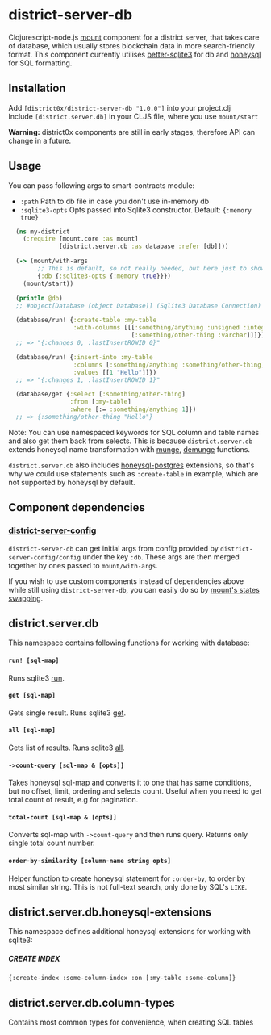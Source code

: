 # district-server-db

Clojurescript-node.js [mount](https://github.com/tolitius/mount) component for a district server, that takes care of database, which usually stores blockchain data in more search-friendly format. This component currently utilises [better-sqlite3](https://github.com/JoshuaWise/better-sqlite3) for db and [honeysql](https://github.com/jkk/honeysql) for SQL formatting.

## Installation
Add `[district0x/district-server-db "1.0.0"]` into your project.clj  
Include `[district.server.db]` in your CLJS file, where you use `mount/start`

**Warning:** district0x components are still in early stages, therefore API can change in a future.

## Usage
You can pass following args to smart-contracts module: 
* `:path` Path to db file in case you don't use in-memory db
* `:sqlite3-opts` Opts passed into Sqlite3 constructor. Default: `{:memory true}`


```clojure
  (ns my-district
    (:require [mount.core :as mount]
              [district.server.db :as database :refer [db]]))

  (-> (mount/with-args
        ;; This is default, so not really needed, but here just to show how to pass args to the component
        {:db {:sqlite3-opts {:memory true}}})
    (mount/start))

  (println @db)
  ;; #object[Database [object Database]] (Sqlite3 Database Connection)

  (database/run! {:create-table :my-table
                  :with-columns [[[:something/anything :unsigned :integer]
                                  [:something/other-thing :varchar]]]})
  ;; => "{:changes 0, :lastInsertROWID 0}"

  (database/run! {:insert-into :my-table
                  :columns [:something/anything :something/other-thing]
                  :values [[1 "Hello"]]})
  ;; => "{:changes 1, :lastInsertROWID 1}"

  (database/get {:select [:something/other-thing]
                 :from [:my-table]
                 :where [:= :something/anything 1]})
  ;; => {:something/other-thing "Hello"}
```
Note: You can use namespaced keywords for SQL column and table names and also get them back from selects. This is because `district.server.db` extends honeysql name transformation with [munge](https://cljs.github.io/api/cljs.core/munge), [demunge](https://cljs.github.io/api/cljs.core/demunge) functions.

`district.server.db` also includes [honeysql-postgres](https://github.com/nilenso/honeysql-postgres) extensions, so that's why we could use statements such as `:create-table` in example, which are not supported by honeysql by default.

## Component dependencies

### [district-server-config](https://github.com/district0x/district-server-config)
`district-server-db` can get initial args from config provided by `district-server-config/config` under the key `:db`. These args are then merged together by ones passed to `mount/with-args`.

If you wish to use custom components instead of dependencies above while still using `district-server-db`, you can easily do so by [mount's states swapping](https://github.com/tolitius/mount#swapping-states-with-states).

## district.server.db
This namespace contains following functions for working with database:
#### `run! [sql-map]`
Runs sqlite3 [run](https://github.com/JoshuaWise/better-sqlite3/wiki/API#runbindparameters---object).

#### `get [sql-map]`
Gets single result. Runs sqlite3 [get](https://github.com/JoshuaWise/better-sqlite3/wiki/API#getbindparameters---row).

#### `all [sql-map]`
Gets list of results. Runs sqlite3 [all](https://github.com/JoshuaWise/better-sqlite3/wiki/API#allbindparameters---array-of-rows).

#### `->count-query [sql-map & [opts]]`
Takes honeysql sql-map and converts it to one that has same conditions, but no offset, limit, ordering and selects count. Useful when you need to get total count of result, e.g for pagination. 

#### `total-count [sql-map & [opts]]`
Converts sql-map with `->count-query` and then runs query. Returns only single total count number. 

#### `order-by-similarity [column-name string opts]`
Helper function to create honeysql statement for `:order-by`, to order by most similar string. This is not full-text search, only done by SQL's `LIKE`. 

## district.server.db.honeysql-extensions
This namespace defines additional honeysql extensions for working with sqlite3:
##### CREATE INDEX
`{:create-index :some-column-index :on [:my-table :some-column]}`

## district.server.db.column-types
Contains most common types for convenience, when creating SQL tables

